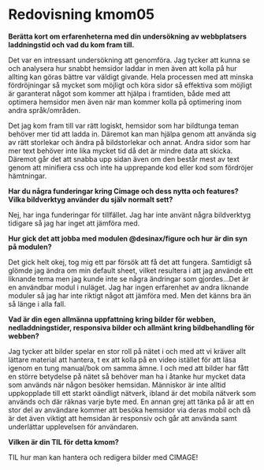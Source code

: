 ---
---
Redovisning kmom05
=========================

**Berätta kort om erfarenheterna med din undersökning av webbplatsers laddningstid och vad du kom fram till.**

Det var en intressant undersökning att genomföra. Jag tycker att kunna se och analysera hur snabbt hemsidor laddar in men även att kolla på hur allting kan göras bättre var väldigt givande. Hela processen med att minska fördröjningar så mycket som möjligt och köra sidor så effektiva som möjligt är garanterat något som kommer att hjälpa i framtiden, både med att optimera hemsidor men även när man kommer kolla på optimering inom andra språk/områden.

Det jag kom fram till var rätt logiskt, hemsidor som har bildtunga teman behöver mer tid att ladda in. Däremot kan man hjälpa genom att använda sig av rätt storlekar och ändra på bildstorlekar och annat. Andra sidor som har mer text behöver inte lika mycket tid då det är mindre data att skicka. Däremot går det att snabba upp sidan även om den består mest av text genom att minifiera css och inte ha upprepande kod eller kod som fördröjer hämtningar.


**Har du några funderingar kring Cimage och dess nytta och features? Vilka bildverktyg använder du själv normalt sett?**

Nej, har inga funderingar för tillfället. Jag har inte använt några bildverktyg tidigare så jag har inget att jämföra med.

**Hur gick det att jobba med modulen @desinax/figure och hur är din syn på modulen?**

Det gick helt okej, tog mig ett par försök att få det att fungera. Samtidigt så glömde jag ändra om min default sheet, vilket resultera i att jag använde ett liknande tema men jag kunde inte se några ändringar som gjordes...Det är en användbar modul i nuläget. Jag har ingen erfarenhet av andra liknande moduler så jag har inte riktigt något att jämföra med. Men det känns bra än så länge i alla fall.


**Vad är din egen allmänna uppfattning kring bilder för webben, nedladdningstider, responsiva bilder och allmänt kring bildbehandling för webben?**

Jag tycker att bilder spelar en stor roll på nätet i och med att vi kräver allt lättare material att hantera, t ex att kolla på en video istället för att läsa igenom en tung manual/bok om samma ämne. I och med att bilder har fått en större betydelse på nätet så behöver man ha i åtanke hur mycket data som används när någon besöker hemsidan. Människor är inte alltid uppkopplade till ett starkt oändligt nätverk, ibland är det mobila nätverk som används och där räknas varje byte med. En annan grej att tänka på är att en stor del av användare kommer att besöka hemsidor via deras mobil och då är det även viktigt att hemsidan är responsiv och går att använda samt underlättar upplevelsen för användaren.

**Vilken är din TIL för detta kmom?**

TIL hur man kan hantera och redigera bilder med CIMAGE!
